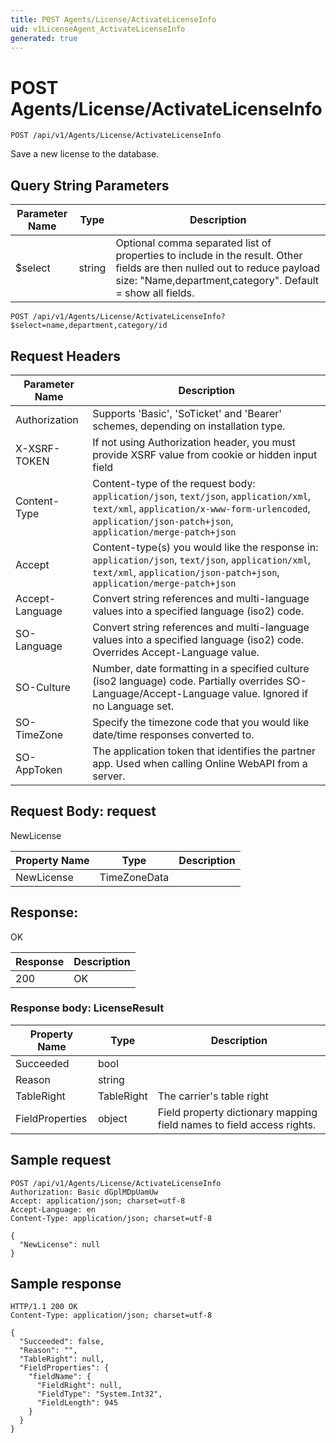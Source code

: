 ```yaml
---
title: POST Agents/License/ActivateLicenseInfo
uid: v1LicenseAgent_ActivateLicenseInfo
generated: true
---
```


# POST Agents/License/ActivateLicenseInfo

```http
POST /api/v1/Agents/License/ActivateLicenseInfo
```

Save a new license to the database.







## Query String Parameters

| Parameter Name | Type |  Description |
|----------------|------|--------------|
| $select | string |  Optional comma separated list of properties to include in the result. Other fields are then nulled out to reduce payload size: "Name,department,category". Default = show all fields. |

```http
POST /api/v1/Agents/License/ActivateLicenseInfo?$select=name,department,category/id
```


## Request Headers

| Parameter Name | Description |
|----------------|-------------|
| Authorization  | Supports 'Basic', 'SoTicket' and 'Bearer' schemes, depending on installation type. |
| X-XSRF-TOKEN   | If not using Authorization header, you must provide XSRF value from cookie or hidden input field |
| Content-Type | Content-type of the request body: `application/json`, `text/json`, `application/xml`, `text/xml`, `application/x-www-form-urlencoded`, `application/json-patch+json`, `application/merge-patch+json` |
| Accept         | Content-type(s) you would like the response in: `application/json`, `text/json`, `application/xml`, `text/xml`, `application/json-patch+json`, `application/merge-patch+json` |
| Accept-Language | Convert string references and multi-language values into a specified language (iso2) code. |
| SO-Language | Convert string references and multi-language values into a specified language (iso2) code. Overrides Accept-Language value. |
| SO-Culture | Number, date formatting in a specified culture (iso2 language) code. Partially overrides SO-Language/Accept-Language value. Ignored if no Language set. |
| SO-TimeZone | Specify the timezone code that you would like date/time responses converted to. |
| SO-AppToken | The application token that identifies the partner app. Used when calling Online WebAPI from a server. |

## Request Body: request 

NewLicense 

| Property Name | Type |  Description |
|----------------|------|--------------|
| NewLicense | TimeZoneData |  |

## Response:

OK

| Response | Description |
|----------------|-------------|
| 200 | OK |

### Response body: LicenseResult

| Property Name | Type |  Description |
|----------------|------|--------------|
| Succeeded | bool |  |
| Reason | string |  |
| TableRight | TableRight | The carrier's table right |
| FieldProperties | object | Field property dictionary mapping field names to field access rights. |

## Sample request

```http!
POST /api/v1/Agents/License/ActivateLicenseInfo
Authorization: Basic dGplMDpUamUw
Accept: application/json; charset=utf-8
Accept-Language: en
Content-Type: application/json; charset=utf-8

{
  "NewLicense": null
}
```

## Sample response

```http_
HTTP/1.1 200 OK
Content-Type: application/json; charset=utf-8

{
  "Succeeded": false,
  "Reason": "",
  "TableRight": null,
  "FieldProperties": {
    "fieldName": {
      "FieldRight": null,
      "FieldType": "System.Int32",
      "FieldLength": 945
    }
  }
}
```
